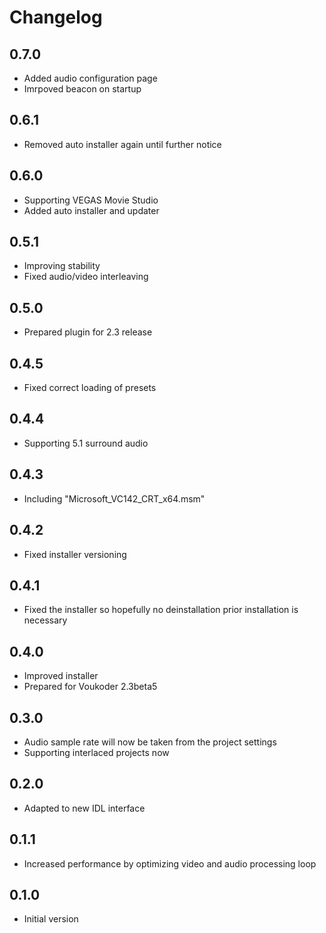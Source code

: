 # Changelog
## 0.7.0
- Added audio configuration page
- Imrpoved beacon on startup

## 0.6.1
- Removed auto installer again until further notice

## 0.6.0
- Supporting VEGAS Movie Studio
- Added auto installer and updater

## 0.5.1
- Improving stability
- Fixed audio/video interleaving

## 0.5.0
- Prepared plugin for 2.3 release

## 0.4.5
- Fixed correct loading of presets

## 0.4.4
- Supporting 5.1 surround audio

## 0.4.3
- Including "Microsoft_VC142_CRT_x64.msm"

## 0.4.2
- Fixed installer versioning

## 0.4.1
- Fixed the installer so hopefully no deinstallation prior installation is necessary

## 0.4.0
- Improved installer
- Prepared for Voukoder 2.3beta5

## 0.3.0
- Audio sample rate will now be taken from the project settings
- Supporting interlaced projects now

## 0.2.0
- Adapted to new IDL interface

## 0.1.1
- Increased performance by optimizing video and audio processing loop

## 0.1.0
- Initial version
